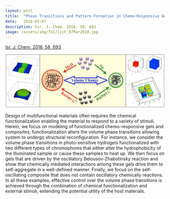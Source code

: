 ```yaml
---
layout: post
title:  "Phase Transitions and Pattern Formation in Chemo-Responsive Gels and Composites"
date:   2018-03-07
description: Isr. J. Chem. 2018, 58, 693
image: /assets/img/ToC/ijch_07Mar2018.jpg
---
```


[Isr. J. Chem. 2018, 58, 693](https://onlinelibrary.wiley.com/doi/full/10.1002/ijch.201700137)

[![Langmuir](/assets/img/ToC/ijch_07Mar2018.jpg)](https://onlinelibrary.wiley.com/doi/full/10.1002/ijch.201700137)

<p class="intro"><span class="dropcap">D</span>esign of multifunctional materials often requires the chemical functionalization enabling the material to respond to a variety of stimuli. Herein, we focus on modeling of functionalized chemo-responsive gels and composites; functionalization alters the volume phase transitions allowing system to undergo structural reconfiguration. For instance, we consider the volume phase transitions in photo-sensitive hydrogels functionalized with two different types of chromophores that either alter the hydrophobicity of the illuminated sample or cause these samples to heat up. We then focus on gels that are driven by the oscillatory Belousov-Zhabotinsky reaction and show that chemically mediated interactions among these gels drive them to self-aggregate in a well-defined manner. Finally, we focus on the self-oscillating composite that does not contain oscillatory chemically reactions. In all these examples, effective control over the volume phase transitions is achieved through the combination of chemical functionalization and external stimuli, extending the potential utility of the host materials.
